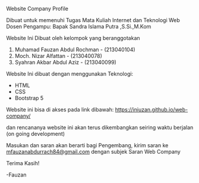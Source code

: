Website Company Profile

Dibuat untuk memenuhi Tugas Mata Kuliah Internet dan Teknologi Web
Dosen Pengampu: Bapak Sandra Islama Putra ,S.Si.,M.Kom

Website Ini Dibuat oleh kelompok yang beranggotakan

1. Muhamad Fauzan Abdul Rochman - (213040104)
2. Moch. Nizar Alfattan - (213040078)
3. Syahran Akbar Abdul Aziz - (213040099)

Website Ini dibuat dengan menggunakan Teknologi:

- HTML
- CSS
- Bootstrap 5

Website ini bisa di akses pada link dibawah:
https://iniuzan.github.io/web-company/

dan rencananya website ini akan terus dikembangkan seiring waktu berjalan (on going development)

Masukan dan saran akan berarti bagi Pengembang, kirim saran ke mfauzanabdurrach84@gmail.com dengan subjek Saran Web Company

Terima Kasih!

-Fauzan
